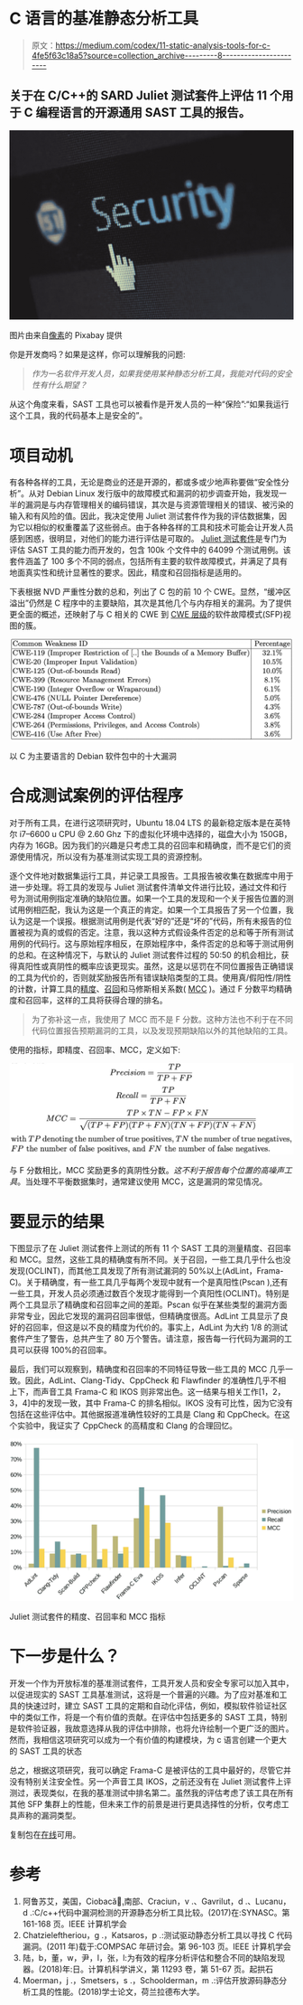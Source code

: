 # C 语言的基准静态分析工具

> 原文：<https://medium.com/codex/11-static-analysis-tools-for-c-4fe5f63c18a5?source=collection_archive---------8----------------------->

## 关于在 C/C++的 SARD Juliet 测试套件上评估 11 个用于 C 编程语言的开源通用 SAST 工具的报告。

![](img/67f365f02fb6507cd318fe4812c3a870.png)

图片由来自[像素](https://www.pexels.com/@pixabay)的 Pixabay 提供

你是开发商吗？如果是这样，你可以理解我的问题:

> *作为一名软件开发人员，如果我使用某种静态分析工具，我能对代码的安全性有什么期望？*

从这个角度来看，SAST 工具也可以被看作是开发人员的一种“保险”:“如果我运行这个工具，我的代码基本上是安全的”。

# 项目动机

有各种各样的工具，无论是商业的还是开源的，都或多或少地声称要做“安全性分析”。从对 Debian Linux 发行版中的故障模式和漏洞的初步调查开始，我发现一半的漏洞是与内存管理相关的编码错误，其次是与资源管理相关的错误、被污染的输入和有风险的值。因此，我决定使用 Juliet 测试套件作为我的评估数据集，因为它以相似的权重覆盖了这些弱点。由于各种各样的工具和技术可能会让开发人员感到困惑，很明显，对他们的能力进行评估是可取的。 [Juliet 测试套件](https://nvlpubs.nist.gov/nistpubs/SpecialPublications/NIST.SP.500-326.pdf)是专门为评估 SAST 工具的能力而开发的，包含 100k 个文件中的 64099 个测试用例。该套件涵盖了 100 多个不同的弱点，包括所有主要的软件故障模式，并满足了具有地面真实性和统计显著性的要求。因此，精度和召回指标是适用的。

下表根据 NVD 严重性分数的总和，列出了 C 包的前 10 个 CWE。显然，“缓冲区溢出”仍然是 C 程序中的主要缺陷，其次是其他几个与内存相关的漏洞。为了提供更全面的概述，还映射了与 C 相关的 CWE 到 [CWE 层级](https://cwe.mitre.org/data/definitions/888.html)的软件故障模式(SFP)视图的簇。

![](img/5710eb2542d2b45be7571d1b1abc3a57.png)

以 C 为主要语言的 Debian 软件包中的十大漏洞

# 合成测试案例的评估程序

对于所有工具，在进行这项研究时，Ubuntu 18.04 LTS 的最新稳定版本是在英特尔 i7–6600 u CPU @ 2.60 Ghz 下的虚拟化环境中选择的，磁盘大小为 150GB，内存为 16GB。因为我们的兴趣是只考虑工具的召回率和精确度，而不是它们的资源使用情况，所以没有为基准测试实现工具的资源控制。

逐个文件地对数据集运行工具，并记录工具报告。工具报告被收集在数据库中用于进一步处理。将工具的发现与 Juliet 测试套件清单文件进行比较，通过文件和行号为测试用例指定准确的缺陷位置。如果一个工具的发现和一个关于报告位置的测试用例相匹配，我认为这是一个真正的肯定。如果一个工具报告了另一个位置，我认为这是一个误报。根据测试用例是代表“好的”还是“坏的”代码，所有未报告的位置被视为真的或假的否定。注意，我以这种方式假设条件否定的总和等于所有测试用例的代码行。这与原始程序相反，在原始程序中，条件否定的总和等于测试用例的总和。在这种情况下，与默认的 Juliet 测试套件过程的 50:50 的机会相比，获得真阳性或真阴性的概率应该更现实。虽然，这是以惩罚在不同位置报告正确错误的工具为代价的，否则就奖励报告所有错误缺陷类型的工具。使用真/假阳性/阴性的计数，计算工具的[精度](https://en.wikipedia.org/wiki/Precision_and_recall)、[召回](https://en.wikipedia.org/wiki/Precision_and_recall)和马修斯相关系数( [MCC](https://en.wikipedia.org/wiki/Matthews_correlation_coefficient) )。通过 F 分数平均精确度和召回率，这样的工具将获得合理的排名。

> 为了弥补这一点，我使用了 MCC 而不是 F 分数。这种方法也不利于在不同代码位置报告预期漏洞的工具，以及发现预期缺陷以外的其他缺陷的工具。

使用的指标，即精度、召回率、MCC，定义如下:

![](img/3d28240c3ed24d018eca0422cad7388a.png)

与 F 分数相比，MCC 奖励更多的真阴性分数。*这不利于报告每个位置的高噪声工具*。当处理不平衡数据集时，通常建议使用 MCC，这是漏洞的常见情况。

# 要显示的结果

下图显示了在 Juliet 测试套件上测试的所有 11 个 SAST 工具的测量精度、召回率和 MCC。显然，这些工具的精确度有所不同。关于召回，一些工具几乎什么也没发现(OCLINT)，而其他工具发现了所有测试漏洞的 50%以上(AdLint，Frama-C)。关于精确度，有一些工具几乎每两个发现中就有一个是真阳性(Pscan ),还有一些工具，开发人员必须通过数百个发现才能得到一个真阳性(OCLINT)。特别是两个工具显示了精确度和召回率之间的差距。Pscan 似乎在某些类型的漏洞方面非常专业，因此它发现的漏洞召回率很低，但精确度很高。AdLint 工具显示了良好的召回率，但这是以不良的精度为代价的。事实上，AdLint 为大约 1/8 的测试套件产生了警告，总共产生了 80 万个警告。请注意，报告每一行代码为漏洞的工具可以获得 100%的召回率。

最后，我们可以观察到，精确度和召回率的不同特征导致一些工具的 MCC 几乎一致。因此，AdLint、Clang-Tidy、CppCheck 和 Flawfinder 的准确性几乎不相上下，而声音工具 Frama-C 和 IKOS 则非常出色。这一结果与相关工作[1，2，3，4]中的发现一致，其中 Frama-C 的排名相似。IKOS 没有可比性，因为它没有包括在这些评估中。其他据报道准确性较好的工具是 Clang 和 CppCheck。在这个实验中，我证实了 CppCheck 的高精度和 Clang 的合理回忆。

![](img/66b32c59b75be8269bc9b8c2437e3504.png)

Juliet 测试套件的精度、召回率和 MCC 指标

# 下一步是什么？

开发一个作为开放标准的基准测试套件，工具开发人员和安全专家可以加入其中，以促进现实的 SAST 工具基准测试，这将是一个普遍的兴趣。为了应对基准和工具的快速过时，建立 SAST 工具的定期和自动化评估，例如，模拟软件验证社区中的类似工作，将是一个有价值的贡献。在评估中包括更多的 SAST 工具，特别是软件验证器，我故意选择从我的评估中排除，也将允许绘制一个更广泛的图片。然而，我相信这项研究可以成为一个有价值的构建模块，为 c 语言创建一个更大的 SAST 工具的状态

总之，根据这项研究，我可以确定 Frama-C 是被评估的工具中最好的，尽管它并没有特别关注安全性。另一个声音工具 IKOS，之前还没有在 Juliet 测试套件上评测过，表现类似，在我的基准测试中排名第二。虽然我的评估考虑了该工具在所有其他 SFP 集群上的性能，但未来工作的前景是进行更具选择性的分析，仅考虑工具声称的漏洞类型。

复制包在[在线](https://github.com/RohanKrishnamurthy/sastevaluation)可用。

# 参考

1.  阿鲁苏艾，美国，Ciobacă，̧.南部、Craciun，v .、Gavrilut，d .、Lucanu，d .:C/c++代码中漏洞检测的开源静态分析工具比较。(2017)在:SYNASC。第 161-168 页。IEEE 计算机学会
2.  Chatzieleftheriou，g .，Katsaros，p .:测试驱动静态分析工具以寻找 C 代码漏洞。(2011 年)载于:COMPSAC 年研讨会。第 96-103 页。IEEE 计算机学会
3.  陆，b，董，w，尹，l，张，l:为有效的程序分析评估和整合不同的缺陷发现器。(2018)年:日。计算机科学讲义，第 11293 卷，第 51-67 页。起拱石
4.  Moerman，j .，Smetsers，s .，Schoolderman，m .:评估开放源码静态分析工具的性能。(2018)学士论文，荷兰拉德布大学。
